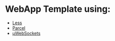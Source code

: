 # WebApp Template using:
* [Less](https://lesscss.org/)
* [Parcel](https://parceljs.org/)
* [µWebSockets](https://github.com/uNetworking/uWebSockets.js)